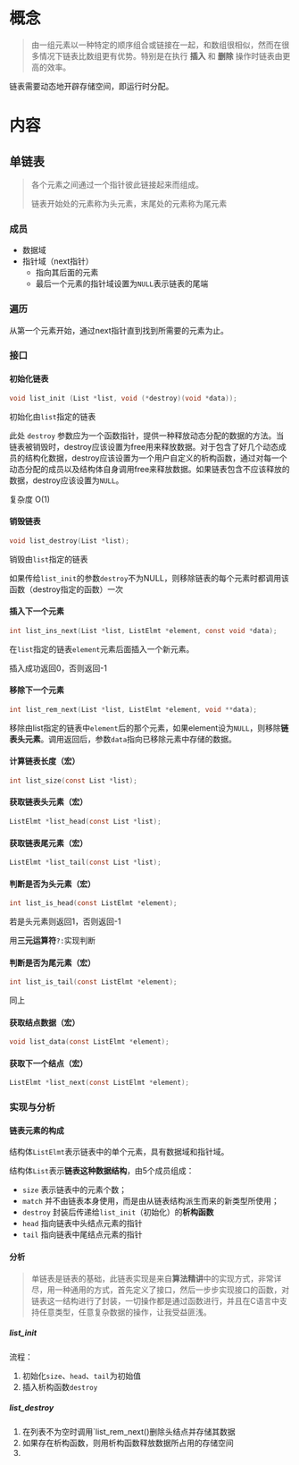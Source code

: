# 概念

>  由一组元素以一种特定的顺序组合或链接在一起，和数组很相似，然而在很多情况下链表比数组更有优势。特别是在执行 **插入** 和 **删除** 操作时链表由更高的效率。

链表需要动态地开辟存储空间，即运行时分配。



# 内容

## 单链表

>  各个元素之间通过一个指针彼此链接起来而组成。
>
> 链表开始处的元素称为头元素，末尾处的元素称为尾元素

### 成员

- 数据域
- 指针域（next指针）
  - 指向其后面的元素
  - 最后一个元素的指针域设置为`NULL`表示链表的尾端

### 遍历

从第一个元素开始，通过next指针直到找到所需要的元素为止。

### 接口

#### 初始化链表

```c
void list_init (List *list, void (*destroy)(void *data));
```

初始化由`list`指定的链表

此处 `destroy` 参数应为一个函数指针，提供一种释放动态分配的数据的方法。当链表被销毁时，destroy应该设置为free用来释放数据。对于包含了好几个动态成员的结构化数据，destroy应该设置为一个用户自定义的析构函数，通过对每一个动态分配的成员以及结构体自身调用free来释放数据。如果链表包含不应该释放的数据，destroy应该设置为`NULL`。

复杂度 O(1)

#### 销毁链表

```c
void list_destroy(List *list);
```

销毁由`list`指定的链表

如果传给`list_init`的参数`destroy`不为NULL，则移除链表的每个元素时都调用该函数（destroy指定的函数）一次

#### 插入下一个元素

```c
int list_ins_next(List *list, ListElmt *element, const void *data);
```

在`list`指定的链表`element`元素后面插入一个新元素。

插入成功返回0，否则返回-1

#### 移除下一个元素

```c
int list_rem_next(List *list, ListElmt *element, void **data);
```

移除由list指定的链表中`element`后的那个元素，如果element设为`NULL`，则移除**链表头元素**。调用返回后，参数`data`指向已移除元素中存储的数据。

#### 计算链表长度（宏）

```c
int list_size(const List *list);
```

#### 获取链表头元素（宏）

```c
ListElmt *list_head(const List *list);
```

#### 获取链表尾元素（宏）

```c
ListElmt *list_tail(const List *list);
```

#### 判断是否为头元素（宏）

```c
int list_is_head(const ListElmt *element);
```

若是头元素则返回1，否则返回-1

用**三元运算符**`?:`实现判断

#### 判断是否为尾元素（宏）

```c
int list_is_tail(const ListElmt *element);
```

同上

#### 获取结点数据（宏）

```c
void list_data(const ListElmt *element);
```

#### 获取下一个结点（宏）

```c
ListElmt *list_next(const ListElmt *element);
```

### 实现与分析

#### 链表元素的构成

结构体`ListElmt`表示链表中的单个元素，具有数据域和指针域。

结构体`List`表示**链表这种数据结构**，由5个成员组成：

- `size` 表示链表中的元素个数；
- `match` 并不由链表本身使用，而是由从链表结构派生而来的新类型所使用；
- `destroy` 封装后传递给`list_init`（初始化）的**析构函数**
- `head` 指向链表中头结点元素的指针
- `tail` 指向链表中尾结点元素的指针

#### 分析

> 单链表是链表的基础，此链表实现是来自**算法精讲**中的实现方式，非常详尽，用一种通用的方式，首先定义了接口，然后一步步实现接口的函数，对链表这一结构进行了封装，一切操作都是通过函数进行，并且在C语言中支持任意类型，任意复杂数据的操作，让我受益匪浅。

##### list_init

流程：

1. 初始化`size`、`head`、`tail`为初始值
2. 插入析构函数`destroy`

##### list_destroy

1. 在列表不为空时调用`list_rem_next()删除头结点并存储其数据
2. 如果存在析构函数，则用析构函数释放数据所占用的存储空间
3. 